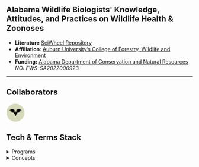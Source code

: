 ## **Alabama Wildlife Biologists' Knowledge, Attitudes, and Practices on Wildlife Health & Zoonoses**  

- **Literature** [SciWheel Repository](https://sciwheel.com/work/#/items?collection=970339)
- **Affiliation**: [Auburn University’s College of Forestry, Wildlife and Environment](https://cfwe.auburn.edu/)
- **Funding:** [Alabama Department of Conservation and Natural Resources](https://alabama-department-of-conservation-natural-resources-algeohub.hub.arcgis.com/) *NO: FWS-SA2022000923*
  
---
<!-- Contributing -->
## Collaborators

<a href="https://github.com/rytomey">
<svg xmlns="http://www.w3.org/2000/svg" x="0px" y="0px" width="50" height="50" viewBox="0 0 512 512">
<path fill="#D7DABA" d="M504.1,256c0,137-111.1,248.1-248.1,248.1C119,504.1,7.9,393,7.9,256S119,7.9,256,7.9C393,7.9,504.1,119,504.1,256"></path><path fill="#020202" d="M428.2,190.6c-78.9-61-154.3-5.4-154.3-5.4c26.7,9.7,17.3,36.6,8.4,53c-0.9-1.1-1.9-2.2-2.9-3.2c5.8-15.8-5.3-28.5-5.3-28.5c1.3,6.3-4.1,14.7-8.7,20.6c-2.6-0.7-5.3-1.1-8.1-1.1c-4.3,0-8.3,0.8-12.1,2.4c-4.9-5.9-11.8-15.6-10.4-22.6c0,0-13.3,15.2-3.1,33.1c-0.3,0.4-0.7,0.8-1,1.3c-9.2-16.1-20.5-44.9,7.3-55c0,0-75.3-55.6-154.3,5.4c0,0,53.8-9,48.4,17.9l-14.3,14.3c0,0,44.8-7.2,48.4,16.1L152,255.2c0,0,44.8-14.4,59.2,12.5v16.2c0,0,9.6,0.3,19.3,5.7c6.4,27.2,17.6,60.4,26.9,60.4c2,0,8.2-9.2,14.6-22.9l0.2,3.5c-0.1-1.2-0.2-2.4-0.2-3.6c4.8-10.4,9.8-23.5,13.1-37.2c7.6-5.9,15.7-5.9,15.7-5.9v-16.2c14.3-26.9,59.2-12.5,59.2-12.5L345.7,239c3.6-23.3,48.4-16.1,48.4-16.1l-14.4-14.3C374.4,181.6,428.2,190.6,428.2,190.6"></path><path fill="#F79631" d="M253.6 247.1c0 0-11.3-5.2-13-8.4 0 0-3.2 2-2.9 6.7C237.6 245.3 251 248.8 253.6 247.1M259.1 247.1c0 0 11.3-5.2 13-8.4 0 0 3.2 2 2.9 6.7C275 245.3 261.7 248.8 259.1 247.1M249.1 254.5l.1 1c0 0 .4 7.5 2.5 9.6 0 0 .7-9.1 1.6-9.6.2-.1-.1 0-.1.1.1 1.7 1.2 3.3 1.2 3.3l2-3.2 1.2 2.9 2-2.5 1.6 2.4 2.2-3c0 0 .3 7.2-.6 9.5 0 0 3.7-3.9 2.9-10.5H249.1z"></path>
</svg>
</a>
  
<!-- Stack -->
## Tech & Terms Stack

<details>
  <summary>Programs</summary>
  <ul>
    <li><a href="https://www.qualtrics.com/">Qualtrics</a></li>
    <li><a href="https://posit.co/download/rstudio-desktop/">RStudio</a></li>
    <li><a href="https://sciwheel.com/">SciWheel</a></li>
  </ul>
</details>

<details>
  <summary>Concepts</summary>
  <ul>
    <li><a href="https://doi.org/10.1177/025371762094611">KAP Surveys</a></li>
    <li><a href="https://greatbrook.com/survey-glossary/">Glossary</a></li>
  </ul>
</details>
